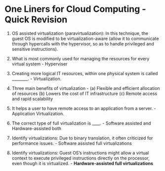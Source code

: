 # One Liners for Cloud Computing - Quick Revision
1. OS assisted virtualization (paravirtualization): In this technique, the guest OS is modified to be virtualization-aware (allow it to communicate through hypercalls with the hypervisor, so as to handle privileged and sensitive instructions).

2. What is most commonly used for managing the resources for every virtual system - Hyperviser

3. 	Creating more logical IT resources, within one physical system is called ________. - Virtualization.

4. Three main benefits of virtualization - (a) Flexible and efficient allocation of resources (b)	Lowers the cost of IT infrastructure (c) Remote access and rapid scalability

5. It helps a user to have remote access to an application from a server. - Application Virtualization.

6. The correct type of full virtualization is ____. - Software assisted and Hardware-assisted both

7. Identify virtualizations: Due to binary translation, it often criticized for performance issues. - 	Software assisted full virtualizations

8. Identify virtualizations: Guest OS’s instructions might allow a virtual context to execute privileged instructions directly on the processor, even though it is virtualized. -  **Hardware-assisted full virtualizations**